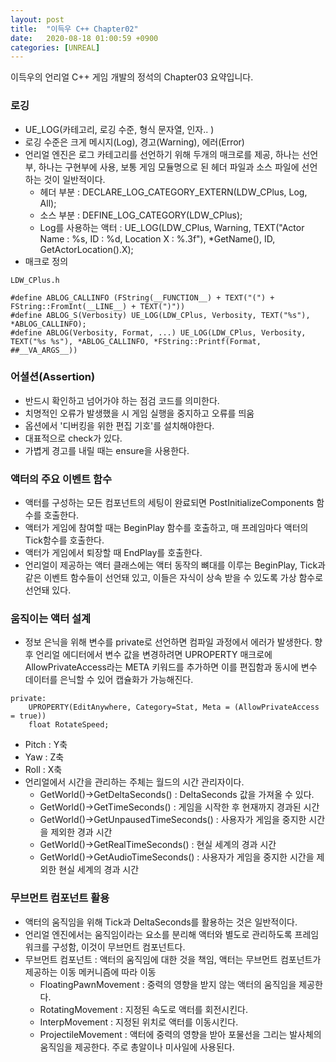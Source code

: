 ```yaml
---
layout: post
title:  "이득우 C++ Chapter02"
date:   2020-08-18 01:00:59 +0900
categories: [UNREAL]
---
```


이득우의 언리얼 C++ 게임 개발의 정석의 Chapter03 요약입니다.

### 로깅
- UE_LOG(카테고리, 로깅 수준, 형식 문자열, 인자.. )
- 로깅 수준은 크게 메시지(Log), 경고(Warning), 에러(Error)
- 언리얼 엔진은 로그 카테고리를 선언하기 위해 두개의 매크로를 제공, 하나는 선언부, 하나는 구현부에 사용, 보통 게임 모듈명으로 된 헤더 파일과 소스 파일에 선언하는 것이 일반적이다.
    - 헤더 부분 : DECLARE_LOG_CATEGORY_EXTERN(LDW_CPlus, Log, All);
    - 소스 부분 : DEFINE_LOG_CATEGORY(LDW_CPlus);
    - Log를 사용하는 액터 : UE_LOG(LDW_CPlus, Warning, TEXT("Actor Name : %s, ID : %d, Location X : %.3f"), *GetName(), ID, GetActorLocation().X);
- 매크로 정의
```
LDW_CPlus.h

#define ABLOG_CALLINFO (FString(__FUNCTION__) + TEXT("(") + FString::FromInt(__LINE__) + TEXT(")"))
#define ABLOG_S(Verbosity) UE_LOG(LDW_CPlus, Verbosity, TEXT("%s"), *ABLOG_CALLINFO);
#define ABLOG(Verbosity, Format, ...) UE_LOG(LDW_CPlus, Verbosity, TEXT("%s %s"), *ABLOG_CALLINFO, *FString::Printf(Format, ##__VA_ARGS__))
```

### 어셜션(Assertion)
- 반드시 확인하고 넘어가야 하는 점검 코드를 의미한다.
- 치명적인 오류가 발생했을 시 게임 실행을 중지하고 오류를 띄움
- 옵션에서 '디버킹을 위한 편집 기호'를 설치해야한다.
- 대표적으로 check가 있다.
- 가볍게 경고를 내릴 때는 ensure을 사용한다.

### 액터의 주요 이벤트 함수
- 액터를 구성하는 모든 컴포넌트의 세팅이 완료되면 PostInitializeComponents 함수를 호출한다.
- 액터가 게임에 참여할 때는 BeginPlay 함수를 호출하고, 매 프레임마다 액터의 Tick함수를 호출한다.
- 액터가 게임에서 퇴장할 때 EndPlay를 호출한다.
- 언리얼이 제공하는 액터 클래스에는 액터 동작의 뼈대를 이루는 BeginPlay, Tick과 같은 이벤트 함수들이 선언돼 있고, 이들은 자식이 상속 받을 수 있도록 가상 함수로 선언돼 있다.

### 움직이는 액터 설계
- 정보 은닉을 위해 변수를 private로 선언하면 컴파일 과정에서 에러가 발생한다. 향후 언리얼 에디터에서 변수 값을 변경하려면 UPROPERTY 매크로에 AllowPrivateAccess라는 META 키워드를 추가하면 이를 편집함과 동시에 변수 데이터를 은닉할 수 있어 캡슐화가 가능해진다.
```
private:
    UPROPERTY(EditAnywhere, Category=Stat, Meta = (AllowPrivateAccess = true))
    float RotateSpeed;
```
- Pitch : Y축
- Yaw : Z축
- Roll : X축
- 언리얼에서 시간을 관리하는 주체는 월드의 시간 관리자이다.
    - GetWorld()->GetDeltaSeconds() : DeltaSeconds 값을 가져올 수 있다.
    - GetWorld()->GetTimeSeconds() : 게임을 시작한 후 현재까지 경과된 시간
    - GetWorld()->GetUnpausedTimeSeconds() : 사용자가 게임을 중지한 시간을 제외한 경과 시간
    - GetWorld()->GetRealTimeSeconds() : 현실 세계의 경과 시간
    - GetWorld()->GetAudioTimeSeconds() : 사용자가 게임을 중지한 시간을 제외한 현실 세계의 경과 시간

### 무브먼트 컴포넌트 활용
- 액터의 움직임을 위해 Tick과 DeltaSeconds를 활용하는 것은 일반적이다.
- 언리얼 엔진에서는 움직임이라는 요소를 분리해 액터와 별도로 관리하도록 프레임워크를 구성함, 이것이 무브먼트 컴포넌트다.
- 무브먼트 컴포넌트 : 액터의 움직임에 대한 것을 책임, 액터는 무브먼트 컴포넌트가 제공하는 이동 메커니즘에 따라 이동
    - FloatingPawnMovement : 중력의 영향을 받지 않는 액터의 움직임을 제공한다.
    - RotatingMovement : 지정된 속도로 액터를 회전시킨다.
    - InterpMovement : 지정된 위치로 액터를 이동시킨다.
    - ProjectileMovement : 액터에 중력의 영향을 받아 포물선을 그리는 발사체의 움직임을 제공한다. 주로 총알이나 미사일에 사용된다. 
